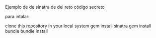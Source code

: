 Ejemplo de de sinatra de del reto código secreto

para intalar:

clone this repository in your local system
gem install sinatra
gem install bundle
bundle install
